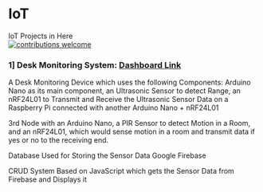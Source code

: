 # IoT
IoT Projects in Here  
[![contributions welcome](https://img.shields.io/badge/contributions-welcome-brightgreen.svg?style=flat)](#)

### 1] Desk Monitoring System: [Dashboard Link](https://ajayk800.github.io/IoT/JavaScriptFirebase_CRUD/)

A Desk Monitoring Device which uses the following Components:
Arduino Nano as its main component, an Ultrasonic Sensor to detect Range,
an nRF24L01 to Transmit and Receive the Ultrasonic Sensor Data on a Raspberry Pi connected with another Arduino Nano + nRF24L01

3rd Node with an Arduino Nano, a PIR Sensor to detect Motion in a Room, and an nRF24L01, which would sense motion in a room and transmit 
data if yes or no to the receiving end.

Database Used for Storing the Sensor Data
Google Firebase

CRUD System Based on JavaScript which gets the Sensor Data from Firebase and Displays it
